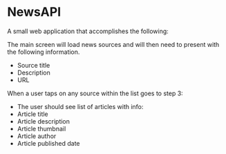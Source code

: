 # NewsAPI
A small  web application that accomplishes the following:

The main screen will load news sources and will then need to present with the following information.
- Source title
- Description
- URL

When a user taps on any source within the list goes to step 3:
- The user should see list of articles with info:
- Article title
- Article description
- Article thumbnail
- Article author
- Article published date
